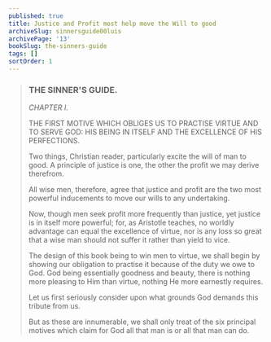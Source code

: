 ```yaml
---
published: true
title: Justice and Profit most help move the Will to good
archiveSlug: sinnersguide00luis
archivePage: '13'
bookSlug: the-sinners-guide
tags: []
sortOrder: 1
---
```


> ### THE SINNER'S GUIDE.
>
> *CHAPTER I.*
>
> THE FIRST MOTIVE WHICH OBLIGES US TO PRACTISE VIRTUE AND TO SERVE GOD: HIS BEING IN ITSELF AND THE EXCELLENCE OF HIS PERFECTIONS.
>
> Two things, Christian reader, particularly excite the will of man to good. A principle of justice is one, the other the profit we may derive therefrom.
>
> All wise men, therefore, agree that justice and profit are the two most powerful inducements to move our wills to any undertaking.
>
> Now, though men seek profit more frequently than justice, yet justice is in itself more powerful; for, as Aristotle teaches, no worldly advantage can equal the excellence of virtue, nor is any loss so great that a wise man should not suffer it rather than yield to vice.
>
> The design of this book being to win men to virtue, we shall begin by showing our obligation to practise it because of the duty we owe to God. God being essentially goodness and beauty, there is nothing more pleasing to Him than virtue, nothing He more earnestly requires.
>
> Let us first seriously consider upon what grounds God demands this tribute from us.
>
> But as these are innumerable, we shall only treat of the six principal motives which claim for God all that man is or all that man can do.
